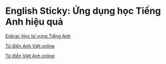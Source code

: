 English Sticky: Ứng dụng học Tiếng Anh hiệu quả
===============================================

[Enbrai: Học từ vựng Tiếng Anh](https://englishsticky.com)

[Từ điển Anh Việt online](https://englishsticky.com/tu-dien-anh-viet/)

[Từ điển Việt Anh online](https://englishsticky.com/tu-dien-viet-anh/)
